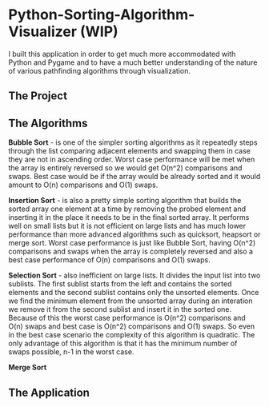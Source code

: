 # Python-Sorting-Algorithm-Visualizer (WIP)

I built this application in order to get much more accommodated with Python and Pygame and to have a much better understanding of the nature of various pathfinding algorithms through visualization.

## The Project

## The Algorithms

**Bubble Sort** - is one of the simpler sorting algorithms as it repeatedly steps through the list comparing adjacent elements and swapping them in case they are not in ascending order. Worst case performance will be met when the array is entirely reversed so we would get O(n^2) comparisons and swaps. Best case would be if the array would be already sorted and it would amount to O(n) comparisons and O(1) swaps.

**Insertion Sort** - is also a pretty simple sorting algorithm that builds the sorted array one element at a time by removing the probed element and inserting it in the place it needs to be in the final sorted array. It performs well on small lists but it is not efficient on large lists and has much lower performance than more advanced algorithms such as quicksort, heapsort or merge sort. Worst case performance is just like Bubble Sort, having O(n^2) comparisons and swaps when the array is completely reversed and also a best case performance of O(n) comparisons and O(1) swaps.

**Selection Sort** - also inefficient on large lists. It divides the input list into two sublists. The first sublist starts from the left and contains the sorted elements and the second sublist contains only the unsorted elements. Once we find the minimum element from the unsorted array during an interation we remove it from the second sublist and insert it in the sorted one. Because of this the worst case performance is O(n^2) comparisons and O(n) swaps and best case is O(n^2) comparisons and O(1) swaps. So even in the best case scenario the complexity of this algorithm is quadratic. The only advantage of this algorithm is that it has the minimum number of swaps possible, n-1 in the worst case.

**Merge Sort**

## The Application

